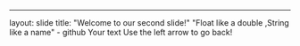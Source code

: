 ---

layout: slide
title: "Welcome to our second slide!"
"Float  like a double ,String like a name" - github
Your text
Use the left arrow to go back!
